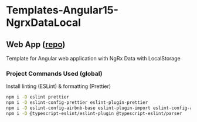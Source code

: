 # Templates-Angular15-NgrxDataLocal

## Web App ([repo](https://github.com/david-rachwalik/Templates-Angular15-NgrxDataLocal))

Template for Angular web application with NgRx Data with LocalStorage

### Project Commands Used (global)

Install linting (ESLint) & formatting (Prettier)

```bash
npm i -D eslint prettier
npm i -D eslint-config-prettier eslint-plugin-prettier
npm i -D eslint-config-airbnb-base eslint-plugin-import eslint-config-airbnb-typescript
npm i -D @typescript-eslint/eslint-plugin @typescript-eslint/parser
```

